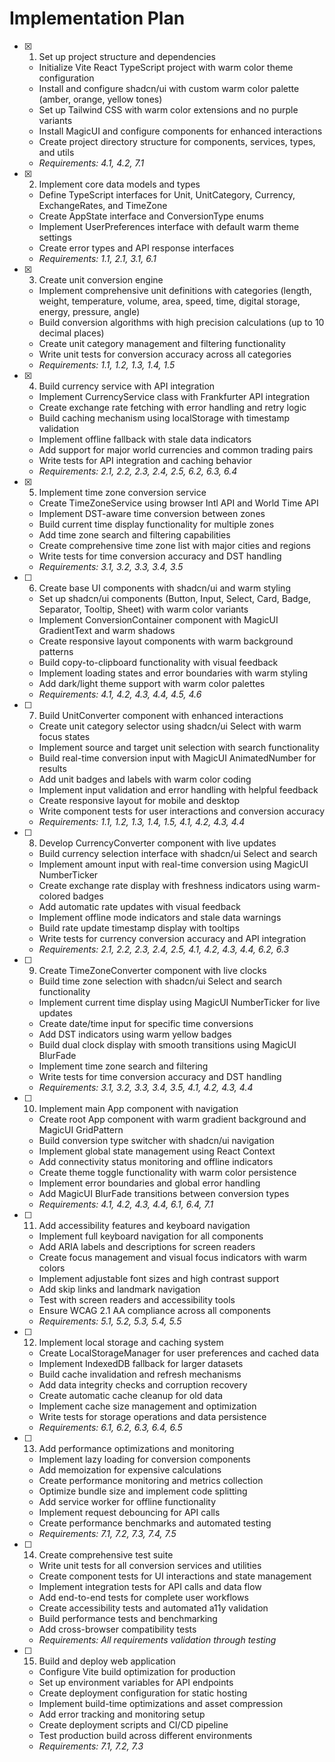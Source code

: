 # Implementation Plan

- [x] 1. Set up project structure and dependencies
  - Initialize Vite React TypeScript project with warm color theme configuration
  - Install and configure shadcn/ui with custom warm color palette (amber, orange, yellow tones)
  - Set up Tailwind CSS with warm color extensions and no purple variants
  - Install MagicUI and configure components for enhanced interactions
  - Create project directory structure for components, services, types, and utils
  - _Requirements: 4.1, 4.2, 7.1_

- [x] 2. Implement core data models and types
  - Define TypeScript interfaces for Unit, UnitCategory, Currency, ExchangeRates, and TimeZone
  - Create AppState interface and ConversionType enums
  - Implement UserPreferences interface with default warm theme settings
  - Create error types and API response interfaces
  - _Requirements: 1.1, 2.1, 3.1, 6.1_

- [x] 3. Create unit conversion engine
  - Implement comprehensive unit definitions with categories (length, weight, temperature, volume, area, speed, time, digital storage, energy, pressure, angle)
  - Build conversion algorithms with high precision calculations (up to 10 decimal places)
  - Create unit category management and filtering functionality
  - Write unit tests for conversion accuracy across all categories
  - _Requirements: 1.1, 1.2, 1.3, 1.4, 1.5_

- [x] 4. Build currency service with API integration
  - Implement CurrencyService class with Frankfurter API integration
  - Create exchange rate fetching with error handling and retry logic
  - Build caching mechanism using localStorage with timestamp validation
  - Implement offline fallback with stale data indicators
  - Add support for major world currencies and common trading pairs
  - Write tests for API integration and caching behavior
  - _Requirements: 2.1, 2.2, 2.3, 2.4, 2.5, 6.2, 6.3, 6.4_

- [x] 5. Implement time zone conversion service
  - Create TimeZoneService using browser Intl API and World Time API
  - Implement DST-aware time conversion between zones
  - Build current time display functionality for multiple zones
  - Add time zone search and filtering capabilities
  - Create comprehensive time zone list with major cities and regions
  - Write tests for time conversion accuracy and DST handling
  - _Requirements: 3.1, 3.2, 3.3, 3.4, 3.5_

- [ ] 6. Create base UI components with shadcn/ui and warm styling
  - Set up shadcn/ui components (Button, Input, Select, Card, Badge, Separator, Tooltip, Sheet) with warm color variants
  - Implement ConversionContainer component with MagicUI GradientText and warm shadows
  - Create responsive layout components with warm background patterns
  - Build copy-to-clipboard functionality with visual feedback
  - Implement loading states and error boundaries with warm styling
  - Add dark/light theme support with warm color palettes
  - _Requirements: 4.1, 4.2, 4.3, 4.4, 4.5, 4.6_

- [ ] 7. Build UnitConverter component with enhanced interactions
  - Create unit category selector using shadcn/ui Select with warm focus states
  - Implement source and target unit selection with search functionality
  - Build real-time conversion input with MagicUI AnimatedNumber for results
  - Add unit badges and labels with warm color coding
  - Implement input validation and error handling with helpful feedback
  - Create responsive layout for mobile and desktop
  - Write component tests for user interactions and conversion accuracy
  - _Requirements: 1.1, 1.2, 1.3, 1.4, 1.5, 4.1, 4.2, 4.3, 4.4_

- [ ] 8. Develop CurrencyConverter component with live updates
  - Build currency selection interface with shadcn/ui Select and search
  - Implement amount input with real-time conversion using MagicUI NumberTicker
  - Create exchange rate display with freshness indicators using warm-colored badges
  - Add automatic rate updates with visual feedback
  - Implement offline mode indicators and stale data warnings
  - Build rate update timestamp display with tooltips
  - Write tests for currency conversion accuracy and API integration
  - _Requirements: 2.1, 2.2, 2.3, 2.4, 2.5, 4.1, 4.2, 4.3, 4.4, 6.2, 6.3_

- [ ] 9. Create TimeZoneConverter component with live clocks
  - Build time zone selection with shadcn/ui Select and search functionality
  - Implement current time display using MagicUI NumberTicker for live updates
  - Create date/time input for specific time conversions
  - Add DST indicators using warm yellow badges
  - Build dual clock display with smooth transitions using MagicUI BlurFade
  - Implement time zone search and filtering
  - Write tests for time conversion accuracy and DST handling
  - _Requirements: 3.1, 3.2, 3.3, 3.4, 3.5, 4.1, 4.2, 4.3, 4.4_

- [ ] 10. Implement main App component with navigation
  - Create root App component with warm gradient background and MagicUI GridPattern
  - Build conversion type switcher with shadcn/ui navigation
  - Implement global state management using React Context
  - Add connectivity status monitoring and offline indicators
  - Create theme toggle functionality with warm color persistence
  - Implement error boundaries and global error handling
  - Add MagicUI BlurFade transitions between conversion types
  - _Requirements: 4.1, 4.2, 4.3, 4.4, 6.1, 6.4, 7.1_

- [ ] 11. Add accessibility features and keyboard navigation
  - Implement full keyboard navigation for all components
  - Add ARIA labels and descriptions for screen readers
  - Create focus management and visual focus indicators with warm colors
  - Implement adjustable font sizes and high contrast support
  - Add skip links and landmark navigation
  - Test with screen readers and accessibility tools
  - Ensure WCAG 2.1 AA compliance across all components
  - _Requirements: 5.1, 5.2, 5.3, 5.4, 5.5_

- [ ] 12. Implement local storage and caching system
  - Create LocalStorageManager for user preferences and cached data
  - Implement IndexedDB fallback for larger datasets
  - Build cache invalidation and refresh mechanisms
  - Add data integrity checks and corruption recovery
  - Create automatic cache cleanup for old data
  - Implement cache size management and optimization
  - Write tests for storage operations and data persistence
  - _Requirements: 6.1, 6.2, 6.3, 6.4, 6.5_

- [ ] 13. Add performance optimizations and monitoring
  - Implement lazy loading for conversion components
  - Add memoization for expensive calculations
  - Create performance monitoring and metrics collection
  - Optimize bundle size and implement code splitting
  - Add service worker for offline functionality
  - Implement request debouncing for API calls
  - Create performance benchmarks and automated testing
  - _Requirements: 7.1, 7.2, 7.3, 7.4, 7.5_

- [ ] 14. Create comprehensive test suite
  - Write unit tests for all conversion services and utilities
  - Create component tests for UI interactions and state management
  - Implement integration tests for API calls and data flow
  - Add end-to-end tests for complete user workflows
  - Create accessibility tests and automated a11y validation
  - Build performance tests and benchmarking
  - Add cross-browser compatibility tests
  - _Requirements: All requirements validation through testing_

- [ ] 15. Build and deploy web application
  - Configure Vite build optimization for production
  - Set up environment variables for API endpoints
  - Create deployment configuration for static hosting
  - Implement build-time optimizations and asset compression
  - Add error tracking and monitoring setup
  - Create deployment scripts and CI/CD pipeline
  - Test production build across different environments
  - _Requirements: 7.1, 7.2, 7.3_